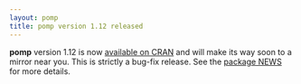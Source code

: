 ```yaml
---
layout: pomp
title: pomp version 1.12 released
---
```


**pomp** version 1.12 is now [available on CRAN](https://cran.r-project.org/package=pomp) and will make its way soon to a mirror near you.
This is strictly a bug-fix release.
See the [package NEWS](https://kingaa.github.io/pomp/NEWS/) for more details.

